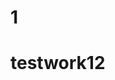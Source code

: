                

                                                                                      
 
# 1  
  
 # testwork12 

 
  
